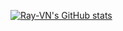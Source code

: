 [![Ray-VN's GitHub stats](https://github-readme-stats.vercel.app/api?username=Ray-VN&show_icons=true&theme=tokyonight)](https://github.com/anuraghazra/github-readme-stats)

